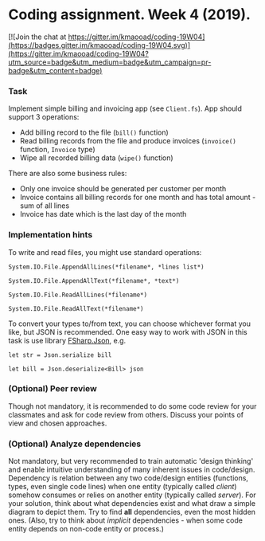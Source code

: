 # Coding assignment. Week 4 (2019).

[![Join the chat at https://gitter.im/kmaooad/coding-19W04](https://badges.gitter.im/kmaooad/coding-19W04.svg)](https://gitter.im/kmaooad/coding-19W04?utm_source=badge&utm_medium=badge&utm_campaign=pr-badge&utm_content=badge)
<NEVER BUILT>

### Task

Implement simple billing and invoicing app (see `Client.fs`).
App should support 3 operations:
 - Add billing record to the file (`bill()` function)
 - Read billing records from the file and produce invoices (`invoice()` function, `Invoice` type)
 - Wipe all recorded billing data (`wipe()` function)

There are also some business rules: 
 - Only one invoice should be generated per customer per month
 - Invoice contains all billing records for one month and has total amount - sum of all lines
 - Invoice has date which is the last day of the month

### Implementation hints

To write and read files, you might use standard operations:

`System.IO.File.AppendAllLines(*filename*, *lines list*)`

`System.IO.File.AppendAllText(*filename*, *text*)`

`System.IO.File.ReadAllLines(*filename*)`

`System.IO.File.ReadAllText(*filename*)`

To convert your types to/from text, you can choose whichever format you like, but JSON is recommended. One easy way to work with JSON in this task is use library [FSharp.Json](https://github.com/vsapronov/FSharp.Json), e.g.

`let str = Json.serialize bill`

`let bill = Json.deserialize<Bill> json`

### (Optional) Peer review

Though not mandatory, it is recommended to do some code review for your classmates and ask for code review from others. Discuss your points of view and chosen approaches.

### (Optional) Analyze dependencies

Not mandatory, but very recommended to train automatic 'design thinking' and enable intuitive understanding of many inherent issues in code/design. Dependency is relation between any two code/design entities (functions, types, even single code lines) when one entity (typically called *client*) somehow consumes or relies on another entity (typically called *server*). For your solution, think about what dependencies exist and what draw a simple diagram to depict them. Try to find **all** dependencies, even the most hidden ones. (Also, try to think about *implicit* dependencies - when some code entity depends on non-code entity or process.)

